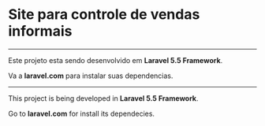 <h1>Site para controle de vendas informais</h1>

<hr>

Este projeto esta sendo desenvolvido em <strong>Laravel 5.5 Framework</strong>.

Va a <strong>laravel.com</strong> para instalar suas dependencias.

<hr>

This project is being developed in <strong>Laravel 5.5 Framework</strong>.

Go to <strong>laravel.com</strong> for install its dependecies.
